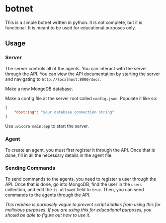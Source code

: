 # botnet

This is a simple botnet written in python. It is not complete, but it is functional. It is meant to be used for educational purposes only.

## Usage

### Server

The server controls all of the agents. You can interact with the server through the API. You can view the API documentation by starting the server and navigating to `http://localhost:8000/docs`.

Make a new MongoDB database.

Make a config file at the server root called `config.json`. Populate it like so:

```json
{
    "dbstring": "your database connection string"
}
```

Use `uvicorn main:app` to start the server.

### Agent

To create an agent, you must first register it through the API. Once that is done, fill in all the necessary details in the agent file.

### Sending Commands

To send commands to the agents, you need to register a user through the API. Once that is done, go into MongoDB, find the user in the `users` collection, and edit the `is_allowed` field to `true`. Then, you can send commands to the agents through the API.

*This readme is purposely vague to prevent script kiddies from using this for malicious purposes. If you are using this for educational purposes, you should be able to figure out how to use it.*